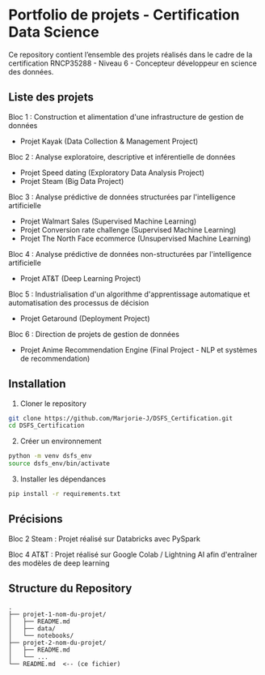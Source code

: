 # Portfolio de projets - Certification Data Science

Ce repository contient l’ensemble des projets réalisés dans le cadre de la certification RNCP35288 - Niveau 6 - Concepteur développeur en science des données.


## Liste des projets

Bloc 1 : Construction et alimentation d'une infrastructure de gestion de données
- Projet Kayak (Data Collection & Management Project)

Bloc 2 : Analyse exploratoire, descriptive et inférentielle de données
- Projet Speed dating (Exploratory Data Analysis Project)
- Projet Steam (Big Data Project)

Bloc 3 : Analyse prédictive de données structurées par l'intelligence artificielle
- Projet Walmart Sales (Supervised Machine Learning)
- Projet Conversion rate challenge (Supervised Machine Learning)
- Projet The North Face ecommerce (Unsupervised Machine Learning)

Bloc 4 : Analyse prédictive de données non-structurées par l'intelligence artificielle
- Projet AT&T (Deep Learning Project)

Bloc 5 : Industrialisation d'un algorithme d'apprentissage automatique et automatisation des processus de décision
- Projet Getaround (Deployment Project)

Bloc 6 : Direction de projets de gestion de données
- Projet Anime Recommendation Engine (Final Project - NLP et systèmes de recommendation)


## Installation

1. Cloner le repository

```bash
git clone https://github.com/Marjorie-J/DSFS_Certification.git
cd DSFS_Certification
```

2. Créer un environnement

```bash
python -m venv dsfs_env
source dsfs_env/bin/activate
```

3. Installer les dépendances

```bash
pip install -r requirements.txt
```


## Précisions

Bloc 2 Steam : Projet réalisé sur Databricks avec PySpark

Bloc 4 AT&T : Projet réalisé sur Google Colab / Lightning AI afin d'entraîner des modèles de deep learning


## Structure du Repository

```
.
├── projet-1-nom-du-projet/
│   ├── README.md
│   ├── data/
│   └── notebooks/
├── projet-2-nom-du-projet/
│   ├── README.md
│   └── ...
└── README.md  <-- (ce fichier)
```